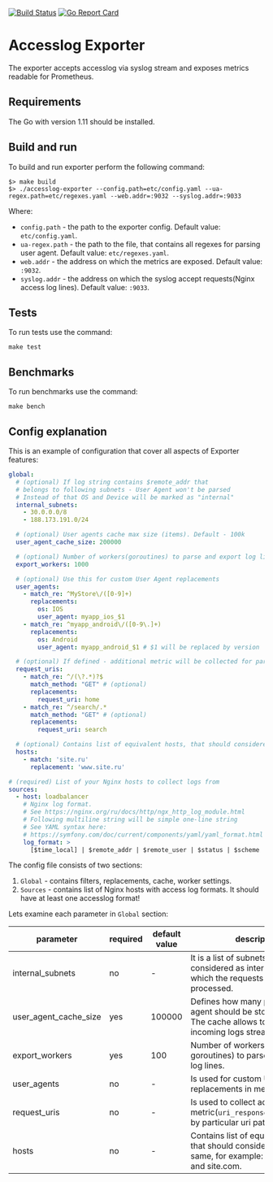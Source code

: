[![Build Status](https://travis-ci.org/vlamug/accesslog-exporter.svg?branch=master)](https://travis-ci.org/vlamug/accesslog-exporter)
[![Go Report Card](https://goreportcard.com/badge/github.com/vlamug/accesslog-exporter)](https://goreportcard.com/report/github.com/vlamug/accesslog-exporter)

# Accesslog Exporter

The exporter accepts accesslog via syslog stream and exposes metrics readable for Prometheus.

## Requirements

The Go with version 1.11 should be installed.

## Build and run

To build and run exporter perform the following command:

```
$> make build
$> ./accesslog-exporter --config.path=etc/config.yaml --ua-regex.path=etc/regexes.yaml --web.addr=:9032 --syslog.addr=:9033
```

Where:
 - `config.path` - the path to the exporter config. Default value: `etc/config.yaml`.
 - `ua-regex.path` - the path to the file, that contains all regexes for parsing user agent. Default value: `etc/regexes.yaml`.
 - `web.addr` - the address on which the metrics are exposed. Default value: `:9032`.
 - `syslog.addr` - the address on which the syslog accept requests(Nginx access log lines). Default value: `:9033`.

## Tests

To run tests use the command:

```
make test
```

## Benchmarks

To run benchmarks use the command:

```
make bench
```

## Config explanation

This is an example of configuration that cover all aspects of Exporter features:

```yaml
global:
  # (optional) If log string contains $remote_addr that
  # belongs to following subnets - User Agent won't be parsed
  # Instead of that OS and Device will be marked as "internal"
  internal_subnets:
    - 30.0.0.0/8
    - 188.173.191.0/24

  # (optional) User agents cache max size (items). Default - 100k
  user_agent_cache_size: 200000

  # (optional) Number of workers(goroutines) to parse and export log line metrics. Default - 100
  export_workers: 1000

  # (optional) Use this for custom User Agent replacements
  user_agents:
    - match_re: ^MyStore\/([0-9]+)
      replacements:
        os: IOS
        user_agent: myapp_ios_$1
    - match_re: ^myapp_android\/([0-9\.]+)
      replacements:
        os: Android
        user_agent: myapp_android_$1 # $1 will be replaced by version

  # (optional) If defined - additional metric will be collected for particular path
  request_uris:
    - match_re: ^/(\?.*)?$
      match_method: "GET" # (optional)
      replacements:
        request_uri: home
    - match_re: ^/search/.*
      match_method: "GET" # (optional)
      replacements:
        request_uri: search

  # (optional) Contains list of equivalent hosts, that should considered as the same, for example: www.site.com, site.com
  hosts:
    - match: 'site.ru'
      replacement: 'www.site.ru'

# (required) List of your Nginx hosts to collect logs from
sources:
  - host: loadbalancer
    # Nginx log format.
    # See https://nginx.org/ru/docs/http/ngx_http_log_module.html
    # Following multiline string will be simple one-line string
    # See YAML syntax here:
    # https://symfony.com/doc/current/components/yaml/yaml_format.html
    log_format: >
      [$time_local] | $remote_addr | $remote_user | $status | $scheme | $host | "$request" | $body | $body_bytes_sent| $fullrequest | $http_user_agent | $http_referer | $request_time | $connection_requests
```

The config file consists of two sections:
1. `Global` -  contains filters, replacements, cache, worker settings.
2. `Sources` - contains list of Nginx hosts with access log formats. It should have at least one accesslog format!

Lets examine each parameter in `Global` section:

| parameter | required | default value | description |
|---|---|---|---|
| internal_subnets | no  | - | It is a list of subnets that are considered as internal and for which the requests should not be processed. |
| user_agent_cache_size | yes  | 100000 | Defines how many parsed user agent should be stored in memory. The cache allows to process the incoming logs stream faster. |
| export_workers | yes  | 100 | Number of workers(actually goroutines) to parse and export log lines. |
| user_agents | no | - | Is used for custom User Agent replacements in metrics labels. |
| request_uris | no | - | Is used to collect additional metric(`uri_response_time_seconds`) by particular uri path. |
| hosts | no | - | Contains list of equivalent hosts, that should considered as the same, for example: www.site.com and site.com. |
